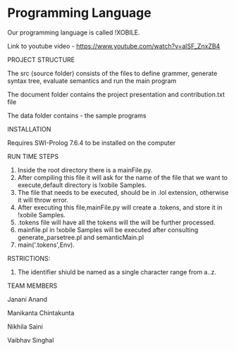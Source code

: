 # Programming Language 

Our programming language is called !XOBILE. 

Link to youtube video - https://www.youtube.com/watch?v=alSF_ZnxZB4

PROJECT STRUCTURE

The src (source folder) consists of the files to define grammer, generate syntax tree, evaluate semantics and run the main program 	

The document folder contains the project presentation and contribution.txt file

The data folder contains - the sample programs 

INSTALLATION

Requires SWI-Prolog 7.6.4 to be installed on the computer

RUN TIME STEPS

1. Inside the root directory there is a mainFile.py.
2. After compiling this file it will ask for the name of the file that we want to execute,default directory is !xobile Samples.
3. The file that needs to be executed, should be in .lol extension, otherwise it will throw error.
4. After executing this file,mainFile.py will create a <filename>.tokens, and store it in !xobile Samples.
5. .tokens file will have all the tokens will the will be further processed.
6. mainfile.pl in !xobile Samples will be executed after consulting generate_parsetree.pl and semanticMain.pl
7. main('<filename>.tokens',Env).

RSTRICTIONS:

1. The identifier shiuld be named as a single character range from a..z.

TEAM MEMBERS

Janani Anand  

Manikanta Chintakunta 

Nikhila Saini  

Vaibhav Singhal 



